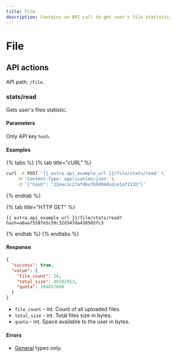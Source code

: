 ```yaml
---
title: File
description: Contains an API call to get user's file statistic.
---
```


# File

## API actions

API path: `/file`.

### stats/read

Gets user's files statistic.

#### Parameters

Only API key `hash`.

#### Examples

{% tabs %}
{% tab title="cURL" %}
```sh
curl -X POST '{{ extra.api_example_url }}/file/stats/read' \
    -H 'Content-Type: application/json' \
    -d '{"hash": "22eac1c27af4be7b9d04da2ce1af111b"}'
```
{% endtab %}

{% tab title="HTTP GET" %}
```http
{{ extra.api_example_url }}/file/stats/read?hash=a6aa75587e5c59c32d347da438505fc3
```
{% endtab %}
{% endtabs %}

#### Response

```json
{
  "success": true,
  "value": {
    "file_count": 24,
    "total_size": 40192953,
    "quota": 104857600
  }
}
```

* `file_count` - int. Count of all uploaded files.
* `total_size` - int. Total files size in bytes.
* `quota` - int. Space available to the user in bytes.

#### Errors

* [General](../../errors.md#error-codes) types only.
